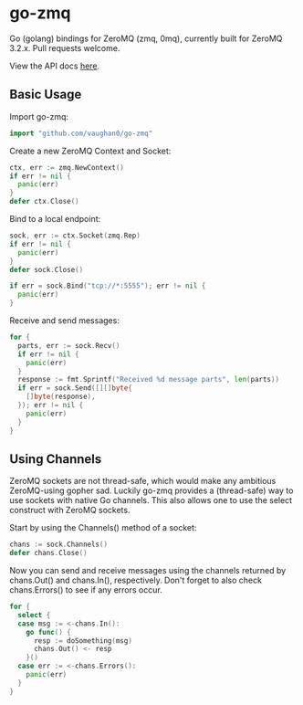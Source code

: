 go-zmq
=======

Go (golang) bindings for ZeroMQ (zmq, 0mq), currently built for ZeroMQ 3.2.x. Pull requests welcome.

View the API docs [here](http://godoc.org/github.com/vaughan0/go-zmq).

Basic Usage
-----------

Import go-zmq:

```go
import "github.com/vaughan0/go-zmq"
```

Create a new ZeroMQ Context and Socket:

```go
ctx, err := zmq.NewContext()
if err != nil {
  panic(err)
}
defer ctx.Close()
```

Bind to a local endpoint:

```go
sock, err := ctx.Socket(zmq.Rep)
if err != nil {
  panic(err)
}
defer sock.Close()

if err = sock.Bind("tcp://*:5555"); err != nil {
  panic(err)
}
```

Receive and send messages:

```go
for {
  parts, err := sock.Recv()
  if err != nil {
    panic(err)
  }
  response := fmt.Sprintf("Received %d message parts", len(parts))
  if err = sock.Send([][]byte{
    []byte(response),
  }); err != nil {
    panic(err)
  }
}
```

Using Channels
--------------

ZeroMQ sockets are not thread-safe, which would make any ambitious ZeroMQ-using gopher sad.
Luckily go-zmq provides a (thread-safe) way to use sockets with native Go channels.
This also allows one to use the select construct with ZeroMQ sockets.

Start by using the Channels() method of a socket:

```go
chans := sock.Channels()
defer chans.Close()
```

Now you can send and receive messages using the channels returned by chans.Out() and chans.In(),
respectively. Don't forget to also check chans.Errors() to see if any errors occur.

```go
for {
  select {
  case msg := <-chans.In():
    go func() {
      resp := doSomething(msg)
      chans.Out() <- resp
    }()
  case err := <-chans.Errors():
    panic(err)
  }
}
```
